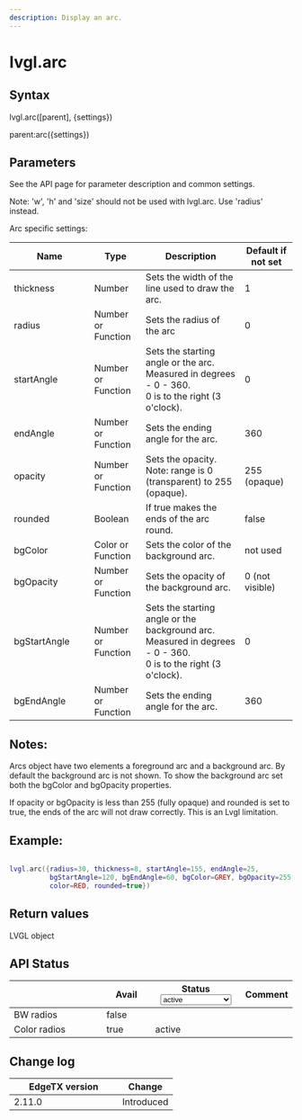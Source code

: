 ```yaml
---
description: Display an arc.
---
```


# lvgl.arc

## Syntax

lvgl.arc(\[parent], {settings})

parent:arc({settings})

## Parameters

See the API page for parameter description and common settings.

Note: 'w', 'h' and 'size' should not be used with lvgl.arc. Use 'radius' instead.

Arc specific settings:

<table><thead><tr><th width="127">Name</th><th>Type</th><th>Description</th><th>Default if not set</th></tr></thead><tbody><tr><td>thickness</td><td>Number</td><td>Sets the width of the line used to draw the arc.</td><td>1</td></tr><tr><td>radius</td><td>Number or Function</td><td>Sets the radius of the arc</td><td>0</td></tr><tr><td>startAngle</td><td>Number or Function</td><td>Sets the starting angle or the arc. Measured in degrees - 0 - 360.<br>0 is to the right (3 o'clock).</td><td>0</td></tr><tr><td>endAngle</td><td>Number or Function</td><td>Sets the ending angle for the arc.</td><td>360</td></tr><tr><td>opacity</td><td>Number or Function</td><td>Sets the opacity.<br>Note: range is 0 (transparent) to 255 (opaque).</td><td>255 (opaque)</td></tr><tr><td>rounded</td><td>Boolean</td><td>If true makes the ends of the arc round.</td><td>false</td></tr><tr><td>bgColor</td><td>Color or Function</td><td>Sets the color of the background arc.</td><td>not used</td></tr><tr><td>bgOpacity</td><td>Number or Function</td><td>Sets the opacity of the background arc.</td><td>0 (not visible)</td></tr><tr><td>bgStartAngle</td><td>Number or Function</td><td>Sets the starting angle or the background arc. Measured in degrees - 0 - 360.<br>0 is to the right (3 o'clock).</td><td>0</td></tr><tr><td>bgEndAngle</td><td>Number or Function</td><td>Sets the ending angle for the arc.</td><td>360</td></tr></tbody></table>

## Notes:

Arcs object have two elements a foreground arc and a background arc. By default the background arc is not shown. To show the background arc set both the bgColor and bgOpacity properties.

If opacity or bgOpacity is less than 255 (fully opaque) and rounded is set to true, the ends of the arc will not draw correctly. This is an Lvgl limitation.

## Example:

<figure><img src="../../.gitbook/assets/Screenshot 2025-04-07 at 10.02.29 AM.png" alt=""><figcaption></figcaption></figure>

```lua
lvgl.arc({radius=30, thickness=8, startAngle=155, endAngle=25,
          bgStartAngle=120, bgEndAngle=60, bgColor=GREY, bgOpacity=255,
          color=RED, rounded=true})
```

## Return values

LVGL object

## API Status

<table><thead><tr><th width="153"></th><th width="72" data-type="checkbox">Avail</th><th width="145">Status<select><option value="93c8b010d44e45efaec5c0c14d3992ac" label="active" color="blue"></option><option value="7e7074d1164048e3b0b24a02b4300f6c" label="to be depreciated" color="blue"></option></select></th><th>Comment</th></tr></thead><tbody><tr><td>BW radios</td><td>false</td><td></td><td></td></tr><tr><td>Color radios</td><td>true</td><td><span data-option="93c8b010d44e45efaec5c0c14d3992ac">active</span></td><td></td></tr></tbody></table>

## Change log

<table><thead><tr><th width="177">EdgeTX version</th><th>Change</th></tr></thead><tbody><tr><td>2.11.0</td><td>Introduced</td></tr></tbody></table>
